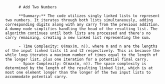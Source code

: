 
          # Add Two Numbers

          **Summary:** The code utilizes singly linked lists to represent two numbers. It iterates through both lists simultaneously, adding corresponding digits along with any carry from the previous addition.  A dummy node simplifies handling the head of the resulting list. The algorithm continues until both lists are processed and there's no carry remaining, creating a new linked list representing the sum.

          - Time Complexity: O(max(m, n)), where m and n are the lengths of the input linked lists l1 and l2 respectively. This is because the while loop iterates a maximum number of times equal to the length of the longer list, plus one iteration for a potential final carry.
          - Space Complexity: O(max(m, n)). The space complexity is determined by the length of the resulting linked list, which is at most one element longer than the longer of the two input lists to accommodate potential carry.
          